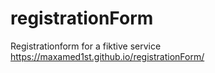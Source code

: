 # registrationForm
Registrationform for a fiktive service
https://maxamed1st.github.io/registrationForm/
